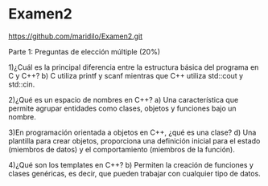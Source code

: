 # Examen2
https://github.com/maridilo/Examen2.git

Parte 1: Preguntas de elección múltiple (20%)

1)¿Cuál es la principal diferencia entre la estructura básica del programa en C y C++?
b) C utiliza printf y scanf mientras que C++ utiliza std::cout y std::cin.

2)¿Qué es un espacio de nombres en C++?
a) Una característica que permite agrupar entidades como clases, objetos y funciones bajo un nombre.

3)En programación orientada a objetos en C++, ¿qué es una clase?
d) Una plantilla para crear objetos, proporciona una definición inicial para el estado (miembros de datos) y el comportamiento (miembros de la función).

4)¿Qué son los templates en C++?
b) Permiten la creación de funciones y clases genéricas, es decir, que pueden trabajar con cualquier tipo de datos.
